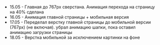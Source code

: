 - 15.05 - Главная до 767px  сверстана. Анимация перехода на страницу на 40% сделана
- 16.05 - Анимация главной страницы + мобильная версия
- 17.05 - Переделал верстку главной страницы до мобильной версии (767px) (не включая). убрал анимацию шапки, пока оставил анимацию загрузки страницы
- 18.05 - Верстка мобильной за исключением картинки на фоне
